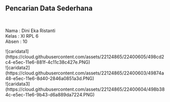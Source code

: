 <h2>Pencarian Data Sederhana</h2><br>
<p>
Nama    : Dini Eka Ristanti<br>
Kelas   : XI RPL 6 <br>
Absen   : 10<br>
</p>
![caridata1](https://cloud.githubusercontent.com/assets/22124865/22400605/498cd2c4-e5ec-11e6-881f-4c11c38c427e.PNG)<br>
![caridata2](https://cloud.githubusercontent.com/assets/22124865/22400603/49874a48-e5ec-11e6-8d40-2846a0851a3d.PNG)<br>
![caridata3](https://cloud.githubusercontent.com/assets/22124865/22400604/498b384c-e5ec-11e6-9b43-d6a889da7224.PNG)<br>
